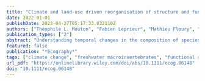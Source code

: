 ```yaml
---
title: "Climate and land-use driven reorganisation of structure and function in river macroinvertebrate communities"
date: 2022-01-01
publishDate: 2023-04-27T05:17:33.032110Z
authors: ["Théophile L. Mouton", "Fabien Leprieur", "Mathieu Floury", "Fabrice Stephenson", "Piet Verburg", "Jonathan D. Tonkin"]
publication_types: ["2"]
abstract: "Understanding temporal changes in the composition of species communities over spatial and temporal scales relevant to conservation management is crucial for preventing further biodiversity declines. Here, we assessed patterns and potential drivers of taxonomic and functional temporal β diversity over 26 years (1991–2016) of 64 river macroinvertebrate communities, and the length of New Zealand (37°00'N, 46°00'S). We further examined changes in population size and range shifts of species pools, and related these to taxonomy and functional traits. We found increasing climate and land-use driven differences in both the taxonomic and functional composition of communities over time, coupled with poleward species colonisations and increasing extirpations in northern locations. Increases in population and species range size were more prevalent than decreases in population and range size. Species shifted their ranges towards higher latitudes on average by 50 km per decade. Despite little to no relationship with taxonomy, we uncovered distinct relationships between functional traits and population trends and latitudinal species range shifts. Species with a high number of reproductive cycles per year and long-life duration of adults tended to increase their population size, while larger size species with a high number of descendants per reproductive cycle tended to shift their range towards more southern latitudes. Our results suggest that the intensity of disturbances, the geographic location of individuals and communities, and species ecological and functional characteristics, are major determinants of riverine biodiversity reorganisation in the Anthropocene."
featured: false
publication: "*Ecography*"
tags: ["climate change", "freshwater macroinvertebrates", "functional diversity", "biodiversity", "species range shifts", "land use change", "population trends", "temporal β diversity"]
url_pdf: "https://onlinelibrary.wiley.com/doi/abs/10.1111/ecog.06148"
doi: "10.1111/ecog.06148"
---
```


